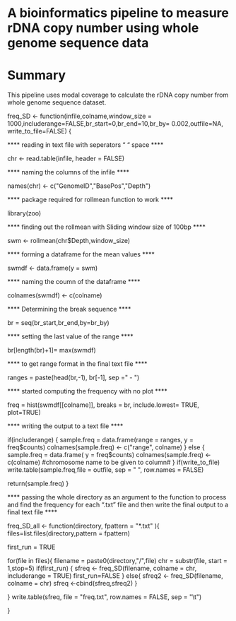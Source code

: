 # A bioinformatics pipeline to measure rDNA copy number using whole genome sequence data


# Summary

This pipeline uses modal coverage to calculate the rDNA copy number from whole genome sequence dataset. 

freq_SD <- function(infile,colname,window_size = 1000,includerange=FALSE,br_start=0,br_end=10,br_by= 0.002,outfile=NA, write_to_file=FALSE)
{

**** reading in text file with seperators “ “ space ****

chr <- read.table(infile, header = FALSE)

**** naming the columns of the infile **** 

names(chr) <- c("GenomeID","BasePos","Depth")

**** package required for rollmean function to work **** 

library(zoo) 

**** finding out the rollmean with Sliding window size of 100bp **** 

swm <- rollmean(chr$Depth,window_size)

**** forming a dataframe for the mean values **** 

swmdf <- data.frame(y = swm)

**** naming the coumn of the dataframe **** 

colnames(swmdf) <- c(colname)

****  Determining the break sequence **** 

br = seq(br_start,br_end,by=br_by)

****  setting the last value of the range **** 

br[length(br)+1]= max(swmdf)

**** to get range format in the final text file ****  

ranges = paste(head(br,-1), br[-1], sep =" - ")

****  started computing the frequency with no plot **** 

freq = hist(swmdf[[colname]], breaks = br, include.lowest= TRUE, plot=TRUE)

**** writing the output to a text file **** 

if(includerange)
  {
  sample.freq = data.frame(range = ranges, y = freq$counts)
  colnames(sample.freq) <- c("range", colname)
}
else
  {
  sample.freq = data.frame( y = freq$counts)
  colnames(sample.freq) <- c(colname)    #chromosome name to be given to column#
  }
if(write_to_file)
  write.table(sample.freq,file = outfile, sep = " ", row.names = FALSE)

return(sample.freq)
}

****  passing the whole directory as an argument to the function to process and find the frequency for each “.txt” file and then write the final output to a final text file **** 

freq_SD_all <- function(directory, fpattern = "*.txt" ){
files=list.files(directory,pattern = fpattern)

first_run = TRUE

for(file in files){
  filename = paste0(directory,"/",file)
  chr = substr(file, start = 1,stop=5)
  if(first_run)
  {
    sfreq <- freq_SD(filename, colname = chr, includerange = TRUE)
    first_run=FALSE
  }
  else{
    sfreq2 <- freq_SD(filename, colname = chr)
    sfreq <-cbind(sfreq,sfreq2)
  }
  
}
write.table(sfreq, file = "freq.txt", row.names = FALSE, sep = "\t")

}
 
